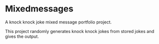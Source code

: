 # Mixedmessages
A knock knock joke mixed message portfolio project.

This project randomly generates knock knock jokes from stored jokes and gives the output.
